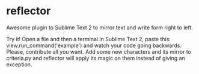 # reflector
Awesome plugin to Sublime Text 2 to mirror text and write form right to left.

Try it!
Open a file and then a terminal in Sublime Text 2, paste this:
  view.run_command('example')
and watch your code going backwards.
Please, contribute all you want. Add some new characters and its mirror to criteria.py and reflector will apply its magic on them instead of giving an exception.
